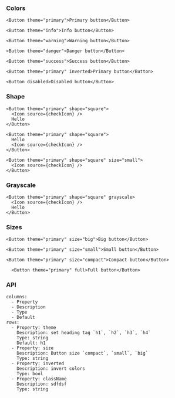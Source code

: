 ### Colors
```react
<Button theme="primary">Primary button</Button>
```

```react
<Button theme="info">Info button</Button>
```

```react
<Button theme="warning">Warning button</Button>
```

```react
<Button theme="danger">Danger button</Button>
```

```react
<Button theme="success">Success button</Button>
```

```react
<Button theme="primary" inverted>Primary button</Button>
```

```react
<Button disabled>Disabled button</Button>
```

### Shape

```react
<Button theme="primary" shape="square">
  <Icon source={checkIcon} />
  Hello
</Button>
```

```react
<Button theme="primary" shape="square">
  Hello
  <Icon source={checkIcon} />
</Button>
```

```react
<Button theme="primary" shape="square" size="small">
  <Icon source={checkIcon} />
</Button>
```

### Grayscale

```react
<Button theme="primary" shape="square" grayscale>
  <Icon source={checkIcon} />
  Hello
</Button>
```

### Sizes
```react
<Button theme="primary" size="big">Big button</Button>
```

```react
<Button theme="primary" size="small">Small button</Button>
```

```react
<Button theme="primary" size="compact">Compact button</Button>
```

```react
  <Button theme="primary" full>Full button</Button>
```


### API

```table
columns:
  - Property
  - Description
  - Type
  - Default
rows:
  - Property: theme
    Description: set heading tag `h1`, `h2`, `h3`, `h4`
    Type: string
    Default: h1
  - Property: size
    Description: Button size `compact`, `small`, `big`
    Type: string
  - Property: inverted
    Description: invert colors
    Type: bool
  - Property: className
    Description: sdfdsf
    Type: string
```
